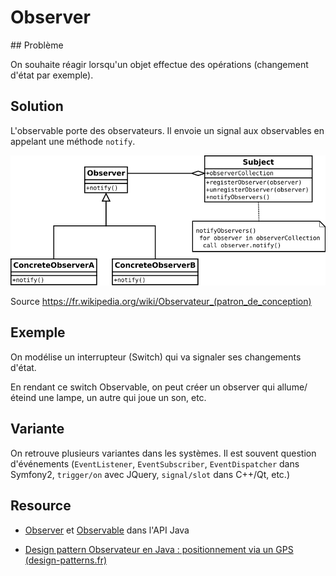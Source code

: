 # Observer

## Problème

On souhaite réagir lorsqu'un objet effectue des opérations (changement 
d'état par exemple).

## Solution

L'observable porte des observateurs. Il envoie un signal aux observables
en appelant une méthode `notify`.

![UML Observer](uml/UML_Observer.png)

Source [<https://fr.wikipedia.org/wiki/Observateur_(patron_de_conception)>](https://fr.wikipedia.org/wiki/Observateur_(patron_de_conception))

## Exemple

On modélise un interrupteur (Switch) qui va signaler ses changements d'état.

En rendant ce switch Observable, on peut créer un observer qui allume/éteind une lampe,
un autre qui joue un son, etc.

## Variante

On retrouve plusieurs variantes dans les systèmes. Il est souvent question 
d'événements (`EventListener`, `EventSubscriber`, `EventDispatcher` dans Symfony2, `trigger/on` avec JQuery, `signal/slot` dans C++/Qt, etc.)

## Resource 

* [Observer](https://docs.oracle.com/javase/7/docs/api/java/util/Observer.html) 
et [Observable](https://docs.oracle.com/javase/7/docs/api/java/util/Observable.html) dans l'API Java

* [Design pattern Observateur en Java : positionnement via un GPS (design-patterns.fr)](http://design-patterns.fr/observateur-en-java)

